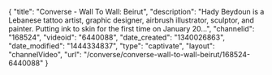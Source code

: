 {
    "title": "Converse - Wall To Wall: Beirut",
    "description": "Hady Beydoun is a Lebanese tattoo artist, graphic designer, airbrush illustrator, sculptor, and painter. Putting ink to skin for the first time on January 20...",
    "channelid": "168524",
    "videoid": "6440088",
    "date_created": "1340026863",
    "date_modified": "1444334837",
    "type": "captivate",
    "layout": "channelVideo",
    "url": "\/converse\/converse-wall-to-wall-beirut\/168524-6440088"
}